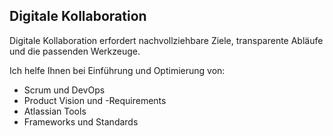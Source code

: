 ## <i class="fa fa-users" aria-hidden="true"></i> Digitale Kollaboration
Digitale Kollaboration erfordert nachvollziehbare Ziele, transparente Abläufe und die passenden Werkzeuge.

Ich helfe Ihnen bei Einführung und Optimierung von:

* Scrum und DevOps
* Product Vision und -Requirements
* Atlassian Tools
* Frameworks und Standards
